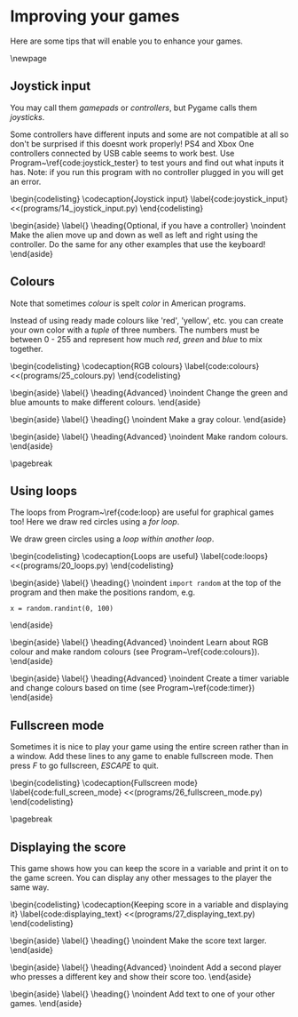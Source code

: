 # Improving your games

Here are some tips that will enable you to enhance your games.

\newpage

## Joystick input

You may call them *gamepads* or *controllers*, but Pygame calls them *joysticks*.

Some controllers have different inputs and some are not compatible at all so don't be surprised if this doesnt work properly!  PS4 and Xbox One controllers connected by USB cable seems to work best.  Use Program~\ref{code:joystick_tester} to test yours and find out what inputs it has.  Note: if you run this program with no controller plugged in you will get an error.


\begin{codelisting}
\codecaption{Joystick input}
\label{code:joystick_input}
<<(programs/14_joystick_input.py)
\end{codelisting}

\begin{aside}
\label{}
\heading{Optional, if you have a controller}
\noindent Make the alien move up and down as well as left and right using the controller.  Do the same for any other examples that use the keyboard!
\end{aside}



## Colours

Note that sometimes *colour* is spelt *color* in American programs.

Instead of using ready made colours like 'red', 'yellow', etc. you can create your
own color with a *tuple* of three numbers. The numbers must be between 0 - 255 and represent
how much *red*, *green* and *blue* to mix together.


\begin{codelisting}
\codecaption{RGB colours}
\label{code:colours}
<<(programs/25_colours.py)
\end{codelisting}

\begin{aside}
\label{}
\heading{Advanced}
\noindent Change the green and blue amounts to make different colours.
\end{aside}

\begin{aside}
\label{}
\heading{}
\noindent Make a gray colour.
\end{aside}

\begin{aside}
\label{}
\heading{Advanced}
\noindent Make random colours.
\end{aside}

\pagebreak


## Using loops

The loops from Program~\ref{code:loop} are useful for graphical games too!  Here we draw red circles using a *for loop*.

We draw green circles using a *loop within another loop*.

\begin{codelisting}
\codecaption{Loops are useful}
\label{code:loops}
<<(programs/20_loops.py)
\end{codelisting}


\begin{aside}
\label{}
\heading{}
\noindent `import random` at the top of the program and then make the positions random, e.g.
```
x = random.randint(0, 100)
```
\end{aside}

\begin{aside}
\label{}
\heading{Advanced}
\noindent  Learn about RGB colour and make random colours (see Program~\ref{code:colours}).
\end{aside}

\begin{aside}
\label{}
\heading{Advanced}
\noindent Create a timer variable and change colours based on time (see Program~\ref{code:timer})
\end{aside}





## Fullscreen mode

Sometimes it is nice to play your game using the entire screen rather than in a window.
Add these lines to any game to enable fullscreen mode.
Then press *F* to go fullscreen, *ESCAPE* to quit.
  
\begin{codelisting}
\codecaption{Fullscreen mode}
\label{code:full_screen_mode}
<<(programs/26_fullscreen_mode.py)
\end{codelisting}

\pagebreak

## Displaying the score

This game shows how you can keep the score in a variable and print it on to the game screen.  You can display any other
messages to the player the same way.

\begin{codelisting}
\codecaption{Keeping score in a variable and displaying it}
\label{code:displaying_text}
<<(programs/27_displaying_text.py)
\end{codelisting}

\begin{aside}
\label{}
\heading{}
\noindent  Make the score text larger.
\end{aside}

\begin{aside}
\label{}
\heading{Advanced}
\noindent Add a second player who presses a different key and show their score too.
\end{aside}

\begin{aside}
\label{}
\heading{}
\noindent Add text to one of your other games.
\end{aside}





